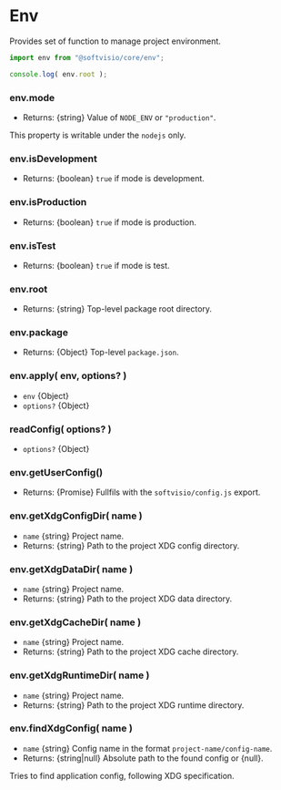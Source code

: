 # Env

Provides set of function to manage project environment.

```javascript
import env from "@softvisio/core/env";

console.log( env.root );
```

### env.mode

- Returns: {string} Value of `NODE_ENV` or `"production"`.

This property is writable under the `nodejs` only.

### env.isDevelopment

- Returns: {boolean} `true` if mode is development.

### env.isProduction

- Returns: {boolean} `true` if mode is production.

### env.isTest

- Returns: {boolean} `true` if mode is test.

### env.root

- Returns: {string} Top-level package root directory.

### env.package

- Returns: {Object} Top-level `package.json`.

### env.apply( env, options? )

- `env` {Object}
- `options?` {Object}

### readConfig( options? )

- `options?` {Object}

### env.getUserConfig()

- Returns: {Promise} Fullfils with the `softvisio/config.js` export.

### env.getXdgConfigDir( name )

- `name` {string} Project name.
- Returns: {string} Path to the project XDG config directory.

### env.getXdgDataDir( name )

- `name` {string} Project name.
- Returns: {string} Path to the project XDG data directory.

### env.getXdgCacheDir( name )

- `name` {string} Project name.
- Returns: {string} Path to the project XDG cache directory.

### env.getXdgRuntimeDir( name )

- `name` {string} Project name.
- Returns: {string} Path to the project XDG runtime directory.

### env.findXdgConfig( name )

- `name` {string} Config name in the format `project-name/config-name`.
- Returns: {string|null} Absolute path to the found config or {null}.

Tries to find application config, following XDG specification.

